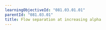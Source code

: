 ```yaml
---
learningObjectiveId: "081.03.01.01"
parentId: "081.03.01"
title: Flow separation at increasing alpha
---
```

